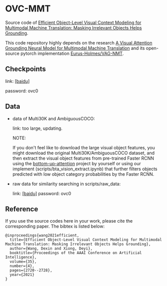 # OVC-MMT
Source code of [Efficient Object-Level Visual Context Modeling for Multimodal Machine Translation: Masking Irrelevant Objects Helps Grounding](https://www.aaai.org/AAAI21Papers/AAAI-1370.WangD.pdf).

This code repository highly depends on the research [A Visual Attention Grounding Neural Model for Multimodal Machine Translation](https://arxiv.org/abs/1808.08266) and its open-source pytorch implementation [Eurus-Holmes/VAG-NMT](https://github.com/Eurus-Holmes/VAG-NMT).

## Checkpoints

link: [[baidu]](https://pan.baidu.com/s/1KHEkKK6wKOzSmxVxkylRzQ) 

password: ovc0

## Data 

- data of Multi30K and AmbiguousCOCO:

  link: too large, updating.

  NOTE:

  If you don't feel like to download the large visual object features, you might download the original Multi30K/AmbiguousCOCO dataset, and then extract the visual object features from pre-trained Faster RCNN using the [bottom-up-attention](https://github.com/peteanderson80/bottom-up-attention) project by yourself or using our implement (scripts/bta\_vision\_extract.ipynb) that further filters objects predicted with low object category probabilities by the Faster RCNN.

- raw data for similarity searching in scripts/raw_data: 

  link: [[baidu]](https://pan.baidu.com/s/1sw-yGQWUi9qHbyuIfU7SpQ) 
  password: ovc0

## Reference

If you use the source codes here in your work, please cite the corresponding paper. The bibtex is listed below:

```
@inproceedings{wang2021efficient,
  title={Efficient Object-Level Visual Context Modeling for Multimodal Machine Translation: Masking Irrelevant Objects Helps Grounding},
  author={Wang, Dexin and Xiong, Deyi},
  booktitle={Proceedings of the AAAI Conference on Artificial Intelligence},
  volume={35},
  number={4},
  pages={2720--2728},
  year={2021}
}
```